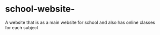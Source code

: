 # school-website-
A website that is as a main website for school and also has online classes for each subject
